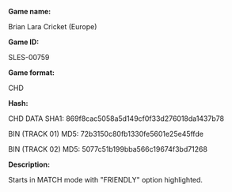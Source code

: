 ﻿**Game name:**

Brian Lara Cricket (Europe)

**Game ID:**

SLES-00759

**Game format:**

CHD

**Hash:**

CHD DATA SHA1: 869f8cac5058a5d149cf0f33d276018da1437b78

BIN (TRACK 01) MD5: 72b3150c80fb1330fe5601e25e45ffde

BIN (TRACK 02) MD5: 5077c51b199bba566c19674f3bd71268

**Description:**

Starts in MATCH mode with "FRIENDLY" option highlighted.